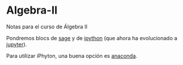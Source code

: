 # Algebra-II
Notas para el curso de Álgebra II

Pondremos blocs de [sage](http://www.sagemath.org/) y de [ipython](http://ipython.org/) (que ahora ha evolucionado a [jupyter](https://jupyter.org/)).

Para utilizar iPhyton, una buena opción es [anaconda](https://www.continuum.io/).
